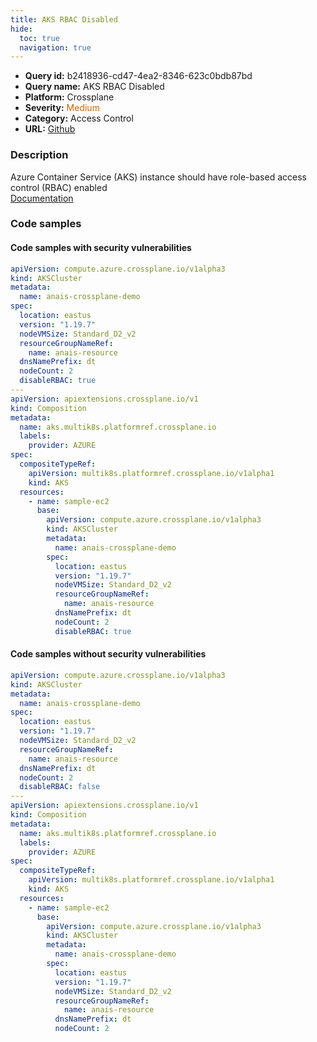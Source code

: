 ```yaml
---
title: AKS RBAC Disabled
hide:
  toc: true
  navigation: true
---
```


<style>
  .highlight .hll {
    background-color: #ff171742;
  }
  .md-content {
    max-width: 1100px;
    margin: 0 auto;
  }
</style>

-   **Query id:** b2418936-cd47-4ea2-8346-623c0bdb87bd
-   **Query name:** AKS RBAC Disabled
-   **Platform:** Crossplane
-   **Severity:** <span style="color:#C60">Medium</span>
-   **Category:** Access Control
-   **URL:** [Github](https://github.com/Checkmarx/kics/tree/master/assets/queries/crossplane/azure/aks_rbac_disabled)

### Description
Azure Container Service (AKS) instance should have role-based access control (RBAC) enabled<br>
[Documentation](https://doc.crds.dev/github.com/crossplane/provider-azure/compute.azure.crossplane.io/AKSCluster/v1alpha3@v0.19.0#spec-disableRBAC)

### Code samples
#### Code samples with security vulnerabilities
```yaml title="Positive test num. 1 - yaml file" hl_lines="40 13"
apiVersion: compute.azure.crossplane.io/v1alpha3
kind: AKSCluster
metadata:
  name: anais-crossplane-demo
spec:
  location: eastus
  version: "1.19.7"
  nodeVMSize: Standard_D2_v2
  resourceGroupNameRef:
    name: anais-resource
  dnsNamePrefix: dt
  nodeCount: 2
  disableRBAC: true
---
apiVersion: apiextensions.crossplane.io/v1
kind: Composition
metadata:
  name: aks.multik8s.platformref.crossplane.io
  labels:
    provider: AZURE
spec:
  compositeTypeRef:
    apiVersion: multik8s.platformref.crossplane.io/v1alpha1
    kind: AKS
  resources:
    - name: sample-ec2
      base:
        apiVersion: compute.azure.crossplane.io/v1alpha3
        kind: AKSCluster
        metadata:
          name: anais-crossplane-demo
        spec:
          location: eastus
          version: "1.19.7"
          nodeVMSize: Standard_D2_v2
          resourceGroupNameRef:
            name: anais-resource
          dnsNamePrefix: dt
          nodeCount: 2
          disableRBAC: true

```


#### Code samples without security vulnerabilities
```yaml title="Negative test num. 1 - yaml file"
apiVersion: compute.azure.crossplane.io/v1alpha3
kind: AKSCluster
metadata:
  name: anais-crossplane-demo
spec:
  location: eastus
  version: "1.19.7"
  nodeVMSize: Standard_D2_v2
  resourceGroupNameRef:
    name: anais-resource
  dnsNamePrefix: dt
  nodeCount: 2
  disableRBAC: false
---
apiVersion: apiextensions.crossplane.io/v1
kind: Composition
metadata:
  name: aks.multik8s.platformref.crossplane.io
  labels:
    provider: AZURE
spec:
  compositeTypeRef:
    apiVersion: multik8s.platformref.crossplane.io/v1alpha1
    kind: AKS
  resources:
    - name: sample-ec2
      base:
        apiVersion: compute.azure.crossplane.io/v1alpha3
        kind: AKSCluster
        metadata:
          name: anais-crossplane-demo
        spec:
          location: eastus
          version: "1.19.7"
          nodeVMSize: Standard_D2_v2
          resourceGroupNameRef:
            name: anais-resource
          dnsNamePrefix: dt
          nodeCount: 2

```
